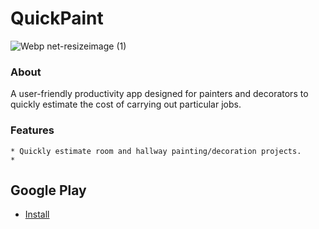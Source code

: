 # QuickPaint

![Webp net-resizeimage (1)](https://user-images.githubusercontent.com/57268763/74557308-c8edd400-4f57-11ea-8992-ad33ef29aa6c.jpg)

### About
A user-friendly productivity app designed for painters and decorators to quickly estimate the cost of carrying out particular jobs.

### Features
```
* Quickly estimate room and hallway painting/decoration projects.
* 
```

## Google Play
* [Install](https://play.google.com/store/apps/details?id=com.hfad.quickpaint&hl=en_US)
